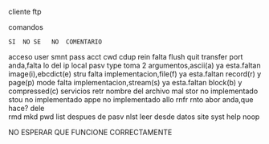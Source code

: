 cliente ftp

comandos

	SI	NO SE	NO	COMENTARIO
acceso
	user
		smnt
    	pass
		acct
    	cwd
	cdup
    	rein			falta flush
    	quit
transfer
	port			anda,falta lo del ip local
	pasv
			type    toma 2 argumentos,ascii(a) ya esta.faltan image(i),ebcdict(e)
	stru			falta implementacion,file(f) ya esta.faltan record(r) y page(p)
	mode			falta implementacion,stream(s) ya esta.faltan block(b) y compressed(c)
servicios
	retr			nombre del archivo mal
			stor    no implementado
			stou	no implementado
			appe	no implementado
		allo
		rnfr
		rnto
	abor			anda,que hace?
		dele	
		rmd
		mkd
	pwd
	list			despues de pasv
			nlst	leer desde datos
	site
	syst
		help
	noop

NO ESPERAR QUE FUNCIONE CORRECTAMENTE